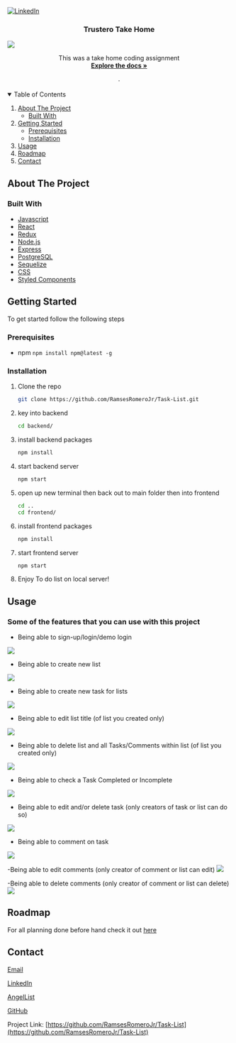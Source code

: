 


<!--
*** Thanks for checking out the Best-README-Template. If you have a suggestion
*** that would make this better, please fork the repo and create a pull request
*** or simply open an issue with the tag "enhancement".
*** Thanks again! Now go create something AMAZING! :D
-->



<!-- PROJECT SHIELDS -->
<!--
*** I'm using markdown "reference style" links for readability.
*** Reference links are enclosed in brackets [ ] instead of parentheses ( ).
*** See the bottom of this document for the declaration of the reference variables
*** for contributors-url, forks-url, etc. This is an optional, concise syntax you may use.
*** https://www.markdownguide.org/basic-syntax/#reference-style-links
-->

[![LinkedIn][linkedin-shield]][linkedin-url]




  <h3 align="center">Trustero Take Home</h3>
  <img src="https://github.com/RamsesRomeroJr/Task-List/blob/main/readme-materials/HomePage.jpg?raw=true" />
  <p align="center">
    This was a take home coding assignment
    <br />
    <a href="https://github.com/RamsesRomeroJr/Task-List/wiki"><strong>Explore the docs »</strong></a>
    <br />
    <br />
    ·
  </p>
</p>



<!-- TABLE OF CONTENTS -->
<details open="open">
  <summary>Table of Contents</summary>
  <ol>
    <li>
      <a href="#about-the-project">About The Project</a>
      <ul>
        <li><a href="#built-with">Built With</a></li>
      </ul>
    </li>
    <li>
      <a href="#getting-started">Getting Started</a>
      <ul>
        <li><a href="#prerequisites">Prerequisites</a></li>
        <li><a href="#installation">Installation</a></li>
      </ul>
    </li>
    <li><a href="#usage">Usage</a></li>
    <li><a href="#roadmap">Roadmap</a></li>
    <li><a href="#contact">Contact</a></li>
    
  </ol>
</details>



<!-- ABOUT THE PROJECT -->
## About The Project

### Built With


* [Javascript](https://developer.mozilla.org/en-US/docs/Web/JavaScript)
* [React](https://reactjs.org/)
* [Redux](https://redux.js.org/)
* [Node.js](https://nodejs.org/en/)
* [Express](https://expressjs.com/)
* [PostgreSQL](https://www.postgresql.org/)
* [Sequelize](https://sequelize.org/)
* [CSS](https://developer.mozilla.org/en-US/docs/Web/CSS)
* [Styled Components](https://styled-components.com/)




<!-- GETTING STARTED -->
## Getting Started

To get started follow the following steps

### Prerequisites
- npm
```npm install npm@latest -g```

### Installation

1. Clone the repo
   ```sh
   git clone https://github.com/RamsesRomeroJr/Task-List.git
   ```
2. key into backend
   ```sh
   cd backend/
   ```
3. install backend packages
    ```sh
    npm install
    ```
4. start backend server
    ```sh
    npm start
    ```
5. open up new terminal then back out to main folder then into frontend
    ```sh
    cd ..
    cd frontend/
    ```
6. install frontend packages
    ```sh
    npm install
    ```
7. start frontend server
    ```sh
    npm start
    ```
8. Enjoy To do list on local server!


<!-- USAGE EXAMPLES -->
## Usage

### Some of the features that you can use with this project

- Being able to sign-up/login/demo login
<img src="https://github.com/RamsesRomeroJr/Task-List/blob/main/readme-materials/SplashLogin.gif?raw=true" />

- Being able to create new list
<img src="https://github.com/RamsesRomeroJr/Task-List/blob/main/readme-materials/NewList.gif?raw=true" />

- Being able to create new task for lists
<img src="https://github.com/RamsesRomeroJr/Task-List/blob/main/readme-materials/NewTask.gif?raw=true" />

- Being able to edit list title (of list you created only)
<img src="https://github.com/RamsesRomeroJr/Task-List/blob/main/readme-materials/EditList.gif?raw=true" />

- Being able to delete list and all Tasks/Comments within list (of list you created only)
<img src="https://github.com/RamsesRomeroJr/Task-List/blob/main/readme-materials/DeleteList.gif?raw=true" />

- Being able to check a Task Completed or Incomplete 
<img src="https://github.com/RamsesRomeroJr/Task-List/blob/main/readme-materials/Check-Uncheck-Task.gif?raw=true" />

- Being able to edit and/or delete task (only creators of task or list can do so)
<img src="https://github.com/RamsesRomeroJr/Task-List/blob/main/readme-materials/DeleteTask.gif?raw=true "/>

- Being able to comment on task
<img src="https://github.com/RamsesRomeroJr/Task-List/blob/main/readme-materials/PostComment.gif?raw=true" />

-Being able to edit comments (only creator of comment or list can edit)
<img src="https://github.com/RamsesRomeroJr/Task-List/blob/main/readme-materials/EditComment.gif?raw=true"/>

-Being able to delete comments (only creator of comment or list can delete)
<img src="https://github.com/RamsesRomeroJr/Task-List/blob/main/readme-materials/DeleteComment.gif?raw=true" />

<!-- ROADMAP -->
## Roadmap

For all planning done before hand check it out [here](https://github.com/RamsesRomeroJr/Task-List/wiki)


<!-- CONTACT -->
## Contact

[Email](ramses.romero.jr@gmail.com)

[LinkedIn](https://www.linkedin.com/in/ramses-romero-jr/)

[AngelList](https://angel.co/u/ramses-romero-jr)

[GitHub](https://github.com/RamsesRomeroJr)

Project Link: [https://github.com/RamsesRomeroJr/Task-List](https://github.com/RamsesRomeroJr/Task-List)

[linkedin-shield]: https://img.shields.io/badge/-LinkedIn-black.svg?style=for-the-badge&logo=linkedin&colorB=555
[linkedin-url]: https://www.linkedin.com/in/ramses-romero-jr/
